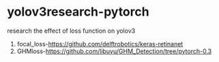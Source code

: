 # yolov3research-pytorch
research the effect of loss function on yolov3
1. focal_loss-https://github.com/delftrobotics/keras-retinanet
2. GHMloss-https://github.com/libuyu/GHM_Detection/tree/pytorch-0.3
